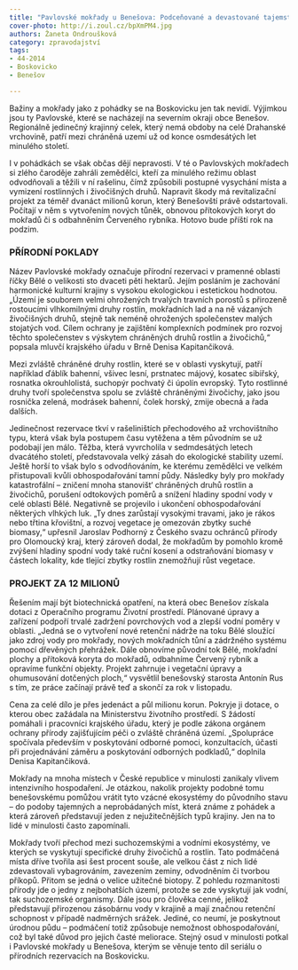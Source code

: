 ```yaml
---
title: "Pavlovské mokřady u Benešova: Podceňované a devastované tajemství Drahanské vrchoviny"
cover-photo: http://i.zoul.cz/bpXmPM4.jpg
authors: Žaneta Ondroušková
category: zpravodajství
tags: 
- 44-2014
- Boskovicko
- Benešov

---
```

Bažiny a mokřady jako z pohádky se na Boskovicku jen tak nevidí. Výjimkou jsou ty Pavlovské, které se nacházejí na severním okraji obce Benešov. Regionálně jedinečný krajinný celek, který nemá obdoby na celé Drahanské vrchovině, patří mezi chráněná uzemí už od konce osmdesátých let minulého století. 

I v pohádkách se však občas dějí nepravosti. V té o Pavlovských mokřadech si zlého čaroděje zahráli zemědělci, kteří za minulého režimu oblast odvodňovali a těžili v ní rašelinu, čímž způsobili postupné vysychání místa a vymizení rostlinných i živočišných druhů. Napravit škody má revitalizační projekt za téměř dvanáct milionů korun, který Benešovští právě odstartovali. Počítají v něm s vytvořením nových tůněk, obnovou přítokových koryt do mokřadů či s odbahněním Červeného rybníka. Hotovo bude příští rok na podzim. 

### PŘÍRODNÍ POKLADY

Název Pavlovské mokřady označuje přírodní rezervaci v pramenné oblasti říčky Bělé o velikosti sto dvaceti pěti hektarů. Jejím posláním je zachování harmonické kulturní krajiny s vysokou ekologickou i estetickou hodnotou. „Území je souborem velmi ohrožených trvalých travních porostů s přirozeně rostoucími vlhkomilnými druhy rostlin, mokřadních lad a na ně vázaných živočišných druhů, stejně tak neméně ohrožených společenstev malých stojatých vod. Cílem ochrany je zajištění komplexních podmínek pro rozvoj těchto společenstev s výskytem chráněných druhů rostlin a živočichů,“ popsala mluvčí krajského úřadu v Brně Denisa Kapitančiková.

Mezi zvláště chráněné druhy rostlin, které se v oblasti vyskytují, patří například ďáblík bahenní, všivec lesní, prstnatec májový, kosatec sibiřský, rosnatka okrouhlolistá, suchopýr pochvatý či úpolín evropský. Tyto rostlinné druhy tvoří společenstva spolu se zvláště chráněnými živočichy, jako jsou rosnička zelená, modrásek bahenní, čolek horský, zmije obecná a řada dalších.

Jedinečnost rezervace tkví v rašeliništích přechodového až vrchovištního typu, která však byla postupem času vytěžena a těm původním se už podobají jen málo. Těžba, která vyvrcholila v sedmdesátých letech dvacátého století, představovala velký zásah do ekologické stability uzemí. Ještě horší to však bylo s odvodňováním, ke kterému zemědělci ve velkém přistupovali kvůli obhospodařování tamní půdy. Následky byly pro mokřady katastrofální – zničení mnoha stanovišt‘ chráněných druhů rostlin a živočichů, porušení odtokových poměrů a snížení hladiny spodní vody v celé oblasti Bělé. Negativně se projevilo i ukončení obhospodařování některých vlhkých luk. „Ty dnes zarůstají vysokými travami, jako je rákos nebo třtina křovištní, a rozvoj vegetace je omezován zbytky suché biomasy,“ upřesnil Jaroslav Podhorný z Českého svazu ochránců přírody pro Olomoucký kraj, který zároveň dodal, že mokřadům by pomohlo kromě zvýšení hladiny spodní vody také ruční kosení a odstraňování biomasy v částech lokality, kde tlející zbytky rostlin znemožňují růst vegetace.

### PROJEKT ZA 12 MILIONŮ

Řešením mají být biotechnická opatření, na která obec Benešov získala dotaci z Operačního programu Životní prostředí. Plánované úpravy a zařízení podpoří trvalé zadržení povrchových vod a zlepší vodní poměry v oblasti. „Jedná se o vytvoření nové retenční nádrže na toku Bělé sloužící jako zdroj vody pro mokřady, nových mokřadních tůní a zádržného systému pomocí dřevěných přehrážek. Dále obnovíme původní tok Bělé, mokřadní plochy a přítoková koryta do mokřadů, odbahníme Červený rybník a opravíme funkční objekty. Projekt zahrnuje i vegetační úpravy a ohumusování dotčených ploch,“ vysvětlil benešovský starosta Antonín Rus s tím, ze práce začínají právě teď a skončí za rok v listopadu. 

Cena za celé dílo je přes jedenáct a půl milionu korun. Pokryje ji dotace, o kterou obec zažádala na Ministerstvu životního prostředí. S žádostí pomáhali i pracovníci krajského úřadu, který je podle zákona orgánem ochrany přírody zajišťujícím péči o zvláště chráněná území. „Spolupráce spočívala především v poskytování odborné pomoci, konzultacích, účasti při projednávání záměru a poskytování odborných podkladů,“ doplnila Denisa Kapitančiková. 

Mokřady na mnoha místech v České republice v minulosti zanikaly vlivem intenzivního hospodaření. Je otázkou, nakolik projekty podobné tomu benešovskému pomůžou vrátit tyto vzácné ekosystémy do původního stavu – do podoby tajemných a neprobádaných míst, která známe z pohádek a která zároveň představují jeden z nejužitečnějších typů krajiny. Jen na to lidé v minulosti často zapomínali. 

Mokřady tvoří přechod mezi suchozemskými a vodními ekosystémy, ve kterých se vyskytují specifické druhy živočichů a rostlin. Tato podmáčená místa dříve tvořila asi šest procent souše, ale velkou část z nich lidé zdevastovali vybagrováním, zavezením zeminy, odvodněním či tvorbou příkopů. Přitom se jedná o velice užitečné biotopy. Z pohledu rozmanitosti přírody jde o jedny z nejbohatších území, protože se zde vyskytují jak vodní, tak suchozemské organismy. Dále jsou pro člověka cenné, jelikož představují přirozenou zásobárnu vody v krajině a mají značnou retenční schopnost v případě nadměrných srážek. Jediné, co neumí, je poskytnout úrodnou půdu – podmáčení totiž způsobuje nemožnost obhospodařování, což byl také důvod pro jejich časté meliorace. Stejný osud v minulosti potkal i Pavlovské mokřady u Benešova, kterým se věnuje tento díl seriálu o přírodních rezervacích na Boskovicku. 
